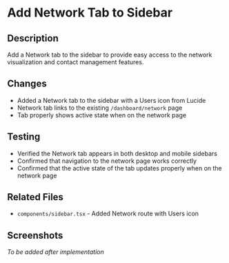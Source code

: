 # Add Network Tab to Sidebar

## Description
Add a Network tab to the sidebar to provide easy access to the network visualization and contact management features.

## Changes
- Added a Network tab to the sidebar with a Users icon from Lucide
- Network tab links to the existing `/dashboard/network` page
- Tab properly shows active state when on the network page

## Testing
- Verified the Network tab appears in both desktop and mobile sidebars
- Confirmed that navigation to the network page works correctly
- Confirmed that the active state of the tab updates properly when on the network page

## Related Files
- `components/sidebar.tsx` - Added Network route with Users icon

## Screenshots
*To be added after implementation*